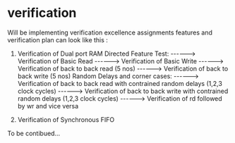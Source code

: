 # verification
Will be implementing verification excellence assignments
features and verification plan can look like this :
1. Verification of Dual port RAM
Directed Feature Test:
------> Verification of Basic Read
------> Verification of Basic Write
------> Verification of back to back read (5 nos)
------> Verification of back to back write (5 nos)
Random Delays and corner cases:
------> Verification of back to back read with contrained random delays (1,2,3 clock cycles)
------> Verification of back to back write with contrained random delays (1,2,3 clock cycles)
------> Verification of rd followed by wr and vice versa

2. Verification of Synchronous FIFO 

To be contibued...
